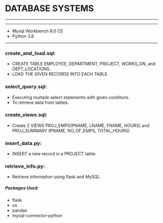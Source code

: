 # DATABASE SYSTEMS
***
***
* Mysql Workbench 8.0 CE
* Python 3.8
***
### create_and_load.sql:
* CREATE TABLE EMPLOYEE, DEPARTMENT, PROJECT, WORKS_ON, and DEPT_LOCATIONS.
* LOAD THE GIVEN RECORDS INTO EACH TABLE.

### select_query.sql:
* Executing multiple select statements with given conditons.
* To retrieve data from tables.

### create_views.sql:
* Create 2 VIEWS PROJ_EMPS(PNAME, LNAME, FNAME, HOURS) and PROJ_SUMMARY (PNAME, NO_OF_EMPS, TOTAL_HOURS) .

### insert_data.py: 
* INSERT a new record in a PROJECT table.

### retrieve_info.py: 
* Retrieve information using flask and MySQL.

##### Packages Used:
* flask
* os
* pandas
* mysql-connector-python
